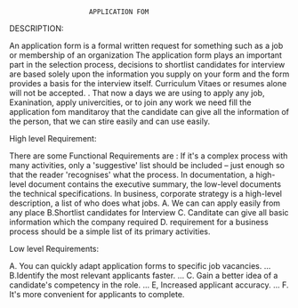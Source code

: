                         APPLICATION FOM 
   DESCRIPTION:

An application form is a formal written request for something such as a job or membership of an organization The application form plays an important part in the selection process, decisions to shortlist candidates for interview are based solely upon the information you supply on your form and the form provides a basis for the interview itself. Curriculum Vitaes or resumes alone will not be accepted. . That now a days we are using to apply any job, Exanination, apply univercities, or to join any work we need fill the application fom manditaroy that the candidate can give all the information of the person, that we can stire easily and can use easily.

   High level Requirement:

There are some Functional Requirements are :  If it's a complex process with many activities, only a 'suggestive' list should be included – just enough so that the reader 'recognises' what the process. In documentation, a high-level document contains the executive summary, the low-level documents the technical specifications. In business, corporate strategy is a high-level description, a list of who does what jobs.  A. We can can apply easily from any place    B.Shortlist candidates for Interview     C. Canditate can give all basic information which the company required  D. requirement for a business process should be a simple list of its primary activities.



  Low level Requirements:
 
A. You can quickly adapt application forms to specific job vacancies. ...
B.Identify the most relevant applicants faster. ...
C. Gain a better idea of a candidate's competency in the role. ...
E, Increased applicant accuracy. ...
F. It's more convenient for applicants to complete.




